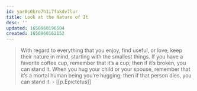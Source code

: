 ```yaml
---
id: yar0s0kro7h1i7fakdv7lur
title: Look at the Nature of It
desc: ''
updated: 1650960196504
created: 1650960162152
---
```


> With regard to everything that you enjoy, find useful, or love, keep their nature in mind, starting with the smallest things. If you have a favorite coffee cup, remember that it’s a cup; then if it’s broken, you can stand it. When you hug your child or your spouse, remember that it’s a mortal human being you’re hugging; then if that person dies, you can stand it. - [[p.Epictetus]]
